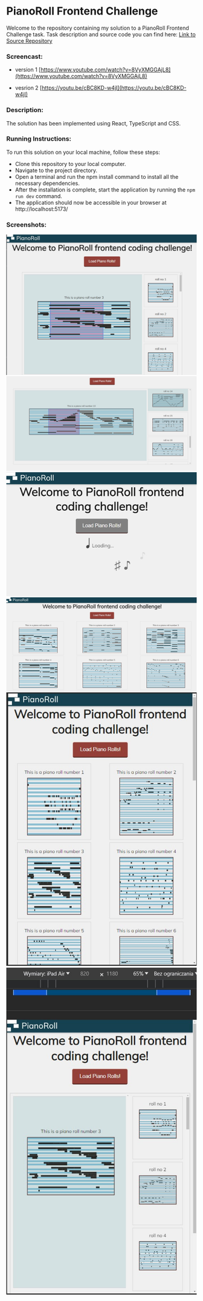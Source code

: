 # PianoRoll Frontend Challenge


Welcome to the repository containing my solution to a PianoRoll Frontend Challenge task. 
Task description and source code you can find here:
[Link to Source Repository](https://github.com/Nospoko/pianoroll-frontend-challenge)

### Screencast: 

* version 1
[https://www.youtube.com/watch?v=8VyXMGGAjL8](https://www.youtube.com/watch?v=8VyXMGGAjL8)
 
* vesrion 2 
[https://youtu.be/cBC8KD-w4jI](https://youtu.be/cBC8KD-w4jI)

### Description: 
The solution has been implemented using React, TypeScript and CSS.

### Running Instructions:

To run this solution on your local machine, follow these steps:

* Clone this repository to your local computer.
* Navigate to the project directory.
* Open a terminal and run the npm install command to install all the necessary dependencies.
* After the installation is complete, start the application by running the `npm run dev` command.
* The application should now be accessible in your browser at http://localhost:5173/

### Screenshots:

![screenshot](images/Screenshot_5.jpg)
![screenshot](images/Screenshot_1.jpg)
![screenshot](images/Screenshot_2.jpg)
![screenshot](images/Screenshot_6.jpg)
![screenshot](images/Screenshot_3.jpg)
![screenshot](images/Screenshot_4.jpg)


